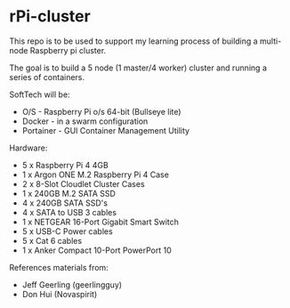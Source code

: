 # rPi-cluster

This repo is to be used to support my learning process of building a multi-node Raspberry pi cluster.

The goal is to build a 5 node (1 master/4 worker) cluster and running a series of containers.

SoftTech will be:
-	O/S - Raspberry Pi o/s 64-bit (Bullseye lite)
-	Docker - in a swarm configuration
-	Portainer - GUI Container Management Utility

Hardware:
- 5 x Raspberry Pi 4 4GB
- 1 x Argon ONE M.2 Raspberry Pi 4 Case
- 2 x 8-Slot Cloudlet Cluster Cases
- 1 x 240GB M.2 SATA SSD
- 4 x 240GB SATA SSD's
- 4 x SATA to USB 3 cables
- 1 x NETGEAR 16-Port Gigabit Smart Switch
- 5 x USB-C Power cables
- 5 x Cat 6 cables
- 1 x Anker Compact 10-Port PowerPort 10







References materials from:
- Jeff Geerling (geerlingguy)
- Don Hui (Novaspirit)
